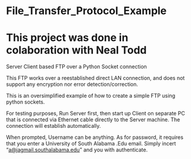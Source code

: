 # File_Transfer_Protocol_Example

# This project was done in colaboration with Neal Todd

Server Client based FTP over a Python Socket connection

This FTP works over a reestablished direct LAN connection, and does not support any encryption nor error detection/correction.

This is an oversimplified example of how to create a simple FTP using python sockets.

For testing purposes, Run Server first, then start up Client on separate PC that is connected via Ethernet cable directly to the Server machine. The connection will establish automatically. 

When prompted, Username can be anything. As for password, it requires that you enter a University of South Alabama .Edu email. Simply incert “a@jagmail.southalabama.edu” and you with authenticate.
